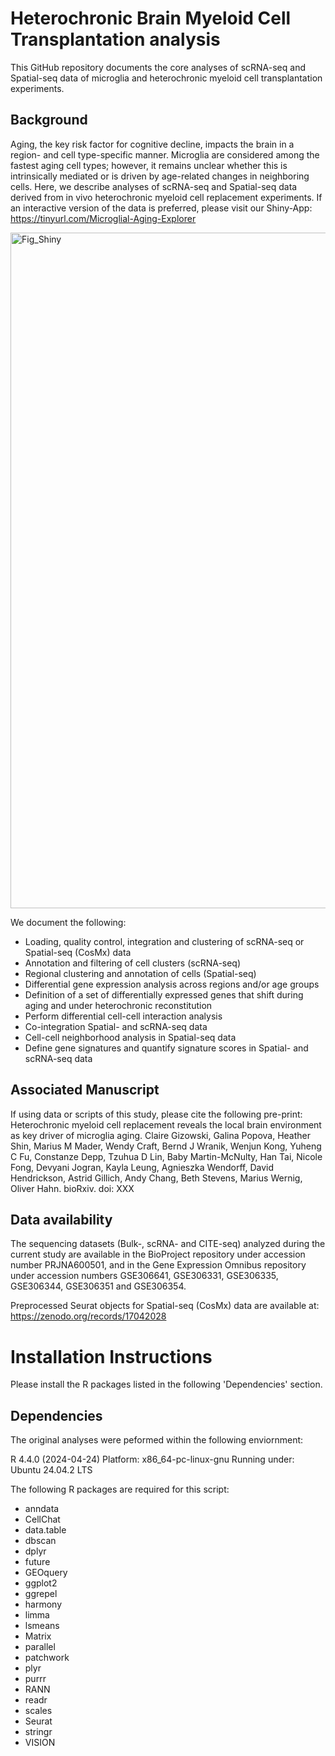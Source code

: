 # Heterochronic Brain Myeloid Cell Transplantation analysis
This GitHub repository documents the core analyses of scRNA-seq and Spatial-seq data of microglia and heterochronic myeloid cell transplantation experiments. 

## Background
Aging, the key risk factor for cognitive decline, impacts the brain in a region- and cell type-specific manner. Microglia are considered among the fastest aging cell types; however, it remains unclear whether this is intrinsically mediated or is driven by age-related changes in neighboring cells. Here, we describe analyses of scRNA-seq and Spatial-seq data derived from in vivo heterochronic myeloid cell replacement experiments. If an interactive version of the data is preferred, please visit our Shiny-App: https://tinyurl.com/Microglial-Aging-Explorer

<img width="3182" height="1081" alt="Fig_Shiny" src="https://github.com/user-attachments/assets/75055703-fa22-430a-8a3d-4954d1ac5ecf" />


We document the following:

* Loading, quality control, integration and clustering of scRNA-seq or Spatial-seq (CosMx) data
* Annotation and filtering of cell clusters (scRNA-seq)
* Regional clustering and annotation of cells (Spatial-seq)
* Differential gene expression analysis across regions and/or age groups
* Definition of a set of differentially expressed genes that shift during aging and under heterochronic reconstitution
* Perform differential cell-cell interaction analysis
* Co-integration Spatial- and scRNA-seq data
* Cell-cell neighborhood analysis in Spatial-seq data
* Define gene signatures and quantify signature scores in Spatial- and scRNA-seq data


## Associated Manuscript
If using data or scripts of this study, please cite the following pre-print:
Heterochronic myeloid cell replacement reveals the local brain environment as key driver of microglia aging.
Claire Gizowski, Galina Popova, Heather Shin, Marius M Mader, Wendy Craft, Bernd J Wranik, Wenjun Kong, Yuheng C Fu, Constanze Depp, Tzuhua D Lin, Baby Martin-McNulty, Han Tai, Nicole Fong, Devyani Jogran, Kayla Leung, Agnieszka Wendorff, David Hendrickson, Astrid Gillich, Andy Chang, Beth Stevens, Marius Wernig, Oliver Hahn. bioRxiv. doi: XXX

## Data availability
The sequencing datasets (Bulk-, scRNA- and CITE-seq) analyzed during the current study are available in the BioProject repository under accession number PRJNA600501, and in the Gene Expression Omnibus repository under accession numbers GSE306641, GSE306331, GSE306335, GSE306344, GSE306351 and GSE306354. 

Preprocessed Seurat objects for Spatial-seq (CosMx) data are available at: https://zenodo.org/records/17042028


# Installation Instructions
Please install the R packages listed in the following 'Dependencies' section.

## Dependencies
The original analyses were peformed within the following enviornment: 

R 4.4.0 (2024-04-24) Platform: x86_64-pc-linux-gnu Running under: Ubuntu 24.04.2 LTS

The following R packages are required for this script:

* anndata
* CellChat
* data.table
* dbscan
* dplyr
* future
* GEOquery
* ggplot2
* ggrepel
* harmony
* limma
* lsmeans
* Matrix
* parallel
* patchwork
* plyr
* purrr
* RANN
* readr
* scales
* Seurat
* stringr
* VISION
